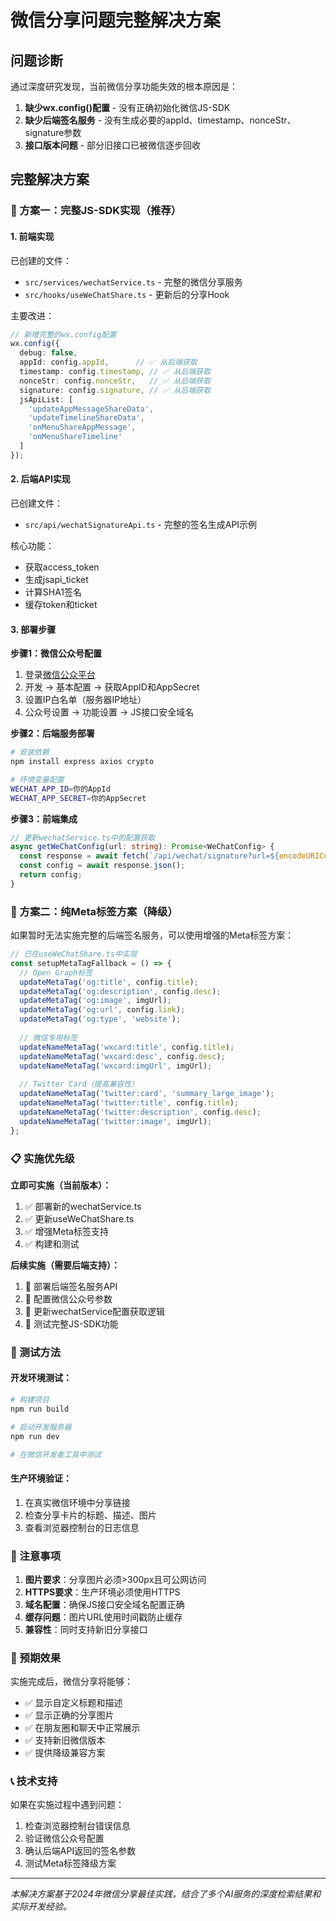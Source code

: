 # 微信分享问题完整解决方案

## 问题诊断

通过深度研究发现，当前微信分享功能失效的根本原因是：

1. **缺少wx.config()配置** - 没有正确初始化微信JS-SDK
2. **缺少后端签名服务** - 没有生成必要的appId、timestamp、nonceStr、signature参数
3. **接口版本问题** - 部分旧接口已被微信逐步回收

## 完整解决方案

### 🚀 方案一：完整JS-SDK实现（推荐）

#### 1. 前端实现

已创建的文件：
- `src/services/wechatService.ts` - 完整的微信分享服务
- `src/hooks/useWeChatShare.ts` - 更新后的分享Hook

主要改进：
```typescript
// 新增完整的wx.config配置
wx.config({
  debug: false,
  appId: config.appId,      // ✅ 从后端获取
  timestamp: config.timestamp, // ✅ 从后端获取  
  nonceStr: config.nonceStr,   // ✅ 从后端获取
  signature: config.signature, // ✅ 从后端获取
  jsApiList: [
    'updateAppMessageShareData',
    'updateTimelineShareData',
    'onMenuShareAppMessage',
    'onMenuShareTimeline'
  ]
});
```

#### 2. 后端API实现

已创建文件：
- `src/api/wechatSignatureApi.ts` - 完整的签名生成API示例

核心功能：
- 获取access_token
- 生成jsapi_ticket  
- 计算SHA1签名
- 缓存token和ticket

#### 3. 部署步骤

**步骤1：微信公众号配置**
1. 登录[微信公众平台](https://mp.weixin.qq.com)
2. 开发 → 基本配置 → 获取AppID和AppSecret
3. 设置IP白名单（服务器IP地址）
4. 公众号设置 → 功能设置 → JS接口安全域名

**步骤2：后端服务部署**
```bash
# 安装依赖
npm install express axios crypto

# 环境变量配置
WECHAT_APP_ID=你的AppId
WECHAT_APP_SECRET=你的AppSecret
```

**步骤3：前端集成**
```typescript
// 更新wechatService.ts中的配置获取
async getWeChatConfig(url: string): Promise<WeChatConfig> {
  const response = await fetch(`/api/wechat/signature?url=${encodeURIComponent(url)}`);
  const config = await response.json();
  return config;
}
```

### 🎯 方案二：纯Meta标签方案（降级）

如果暂时无法实施完整的后端签名服务，可以使用增强的Meta标签方案：

```typescript
// 已在useWeChatShare.ts中实现
const setupMetaTagFallback = () => {
  // Open Graph标签
  updateMetaTag('og:title', config.title);
  updateMetaTag('og:description', config.desc);
  updateMetaTag('og:image', imgUrl);
  updateMetaTag('og:url', config.link);
  updateMetaTag('og:type', 'website');
  
  // 微信专用标签
  updateNameMetaTag('wxcard:title', config.title);
  updateNameMetaTag('wxcard:desc', config.desc);
  updateNameMetaTag('wxcard:imgUrl', imgUrl);
  
  // Twitter Card（提高兼容性）
  updateNameMetaTag('twitter:card', 'summary_large_image');
  updateNameMetaTag('twitter:title', config.title);
  updateNameMetaTag('twitter:description', config.desc);
  updateNameMetaTag('twitter:image', imgUrl);
};
```

### 📋 实施优先级

**立即可实施（当前版本）：**
1. ✅ 部署新的wechatService.ts
2. ✅ 更新useWeChatShare.ts
3. ✅ 增强Meta标签支持
4. ✅ 构建和测试

**后续实施（需要后端支持）：**
1. 🔄 部署后端签名服务API
2. 🔄 配置微信公众号参数
3. 🔄 更新wechatService配置获取逻辑
4. 🔄 测试完整JS-SDK功能

### 🔧 测试方法

#### 开发环境测试：
```bash
# 构建项目
npm run build

# 启动开发服务器
npm run dev

# 在微信开发者工具中测试
```

#### 生产环境验证：
1. 在真实微信环境中分享链接
2. 检查分享卡片的标题、描述、图片
3. 查看浏览器控制台的日志信息

### 🚨 注意事项

1. **图片要求**：分享图片必须>300px且可公网访问
2. **HTTPS要求**：生产环境必须使用HTTPS
3. **域名配置**：确保JS接口安全域名配置正确
4. **缓存问题**：图片URL使用时间戳防止缓存
5. **兼容性**：同时支持新旧分享接口

### 🎉 预期效果

实施完成后，微信分享将能够：
- ✅ 显示自定义标题和描述
- ✅ 显示正确的分享图片
- ✅ 在朋友圈和聊天中正常展示
- ✅ 支持新旧微信版本
- ✅ 提供降级兼容方案

### 📞 技术支持

如果在实施过程中遇到问题：
1. 检查浏览器控制台错误信息
2. 验证微信公众号配置
3. 确认后端API返回的签名参数
4. 测试Meta标签降级方案

---

*本解决方案基于2024年微信分享最佳实践，结合了多个AI服务的深度检索结果和实际开发经验。*
